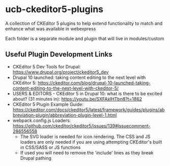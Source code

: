 # ucb-ckeditor5-plugins
A collection of CKEditor 5 plugins to help extend functionality to match and enhance what was available in webexpress

Each folder is a separate module and plugin that will live in modules/custom

## Useful Plugin Development Links
- CKEditor 5 Dev Tools for Drupal: https://www.drupal.org/project/ckeditor5_dev
- Drupal 10 launched: taking content editing to the next level with CKEditor 5: https://ckeditor.com/blog/drupal-10-launched-taking-content-editing-to-the-next-level-with-ckeditor-5/
- USERS & EDITORS - CKEditor 5 in Drupal 10: what is there to be excited about? (31 minutes in): https://youtu.be/SXFAxlHTbn8?t=1862
- CKEditor 5 Plugin Example Guide: https://ckeditor.com/docs/ckeditor5/latest/framework/guides/plugins/abbreviation-plugin/abbreviation-plugin-level-1.html
- webpack.config.js Loaders: https://github.com/ckeditor/ckeditor5/issues/139#issuecomment-286556558
  - The SVG loader is needed for icon rendering. The CSS and JS loaders are only needed if you are using attempting CKEditor's built in CSS/SASS or JS functions
  - If used you will need to remove the 'include' lines as they break Drupal pathing
